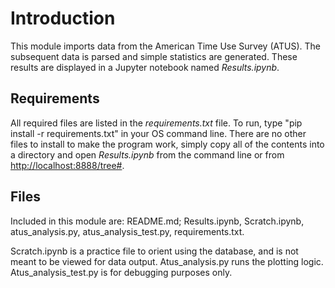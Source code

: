 # Introduction

This module imports data from the American Time Use Survey (ATUS). The subsequent data is parsed and simple statistics are generated. These results are displayed in a Jupyter notebook named *Results.ipynb*.

## Requirements

All required files are listed in the *requirements.txt* file. To run, type "pip install -r requirements.txt" in your OS command line. There are no other files to install to make the program work, simply copy all of the contents into a directory and open *Results.ipynb* from the command line or from <http://localhost:8888/tree#>.

## Files

Included in this module are: README.md; Results.ipynb, Scratch.ipynb, atus\_analysis.py, atus\_analysis\_test.py, requirements.txt.

Scratch.ipynb is a practice file to orient using the database, and is not meant to be viewed for data output. Atus\_analysis.py runs the plotting logic. Atus\_analysis\_test.py is for debugging purposes only.